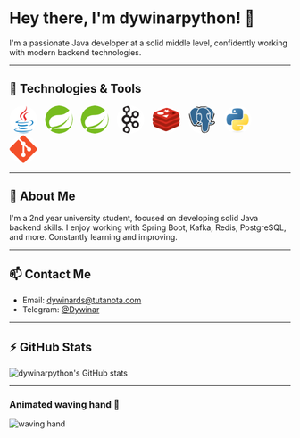 # Hey there, I'm dywinarpython! 👋

I'm a passionate Java developer at a solid middle level, confidently working with modern backend technologies.

---

## 🚀 Technologies & Tools

<p align="left">
  <img alt="Java" src="https://raw.githubusercontent.com/devicons/devicon/master/icons/java/java-original.svg" width="50" height="50" style="border-radius:50%; margin-right:10px;" />
  <img alt="Spring Boot" src="https://raw.githubusercontent.com/devicons/devicon/master/icons/spring/spring-original.svg" width="50" height="50" style="border-radius:50%; margin-right:10px;" />
  <img alt="Spring Core" src="https://raw.githubusercontent.com/devicons/devicon/master/icons/spring/spring-original.svg" width="50" height="50" style="border-radius:50%; margin-right:10px;" />
  <img alt="Kafka" src="https://raw.githubusercontent.com/devicons/devicon/master/icons/apachekafka/apachekafka-original.svg" width="50" height="50" style="border-radius:50%; margin-right:10px;" />
  <img alt="Redis" src="https://raw.githubusercontent.com/devicons/devicon/master/icons/redis/redis-original.svg" width="50" height="50" style="border-radius:50%; margin-right:10px;" />
  <img alt="PostgreSQL" src="https://raw.githubusercontent.com/devicons/devicon/master/icons/postgresql/postgresql-original.svg" width="50" height="50" style="border-radius:50%; margin-right:10px;" />
  <img alt="Python" src="https://raw.githubusercontent.com/devicons/devicon/master/icons/python/python-original.svg" width="50" height="50" style="border-radius:50%; margin-right:10px;" />
  <img alt="Git" src="https://raw.githubusercontent.com/devicons/devicon/master/icons/git/git-original.svg" width="50" height="50" style="border-radius:50%; margin-right:10px;" />
</p>

---

## 💼 About Me

I'm a 2nd year university student, focused on developing solid Java backend skills. I enjoy working with Spring Boot, Kafka, Redis, PostgreSQL, and more. Constantly learning and improving.

---

## 📫 Contact Me

- Email: dywinards@tutanota.com  
- Telegram: [@Dywinar](https://t.me/Dywinar)  

---

## ⚡ GitHub Stats

![dywinarpython's GitHub stats](https://github-readme-stats.vercel.app/api?username=dywinarpython&show_icons=true&theme=radical)

---

### Animated waving hand 👋

<p>
  <img src="https://media.giphy.com/media/hvRJCLFzcasrR4ia7z/giphy.gif" width="60" alt="waving hand" />
</p>

